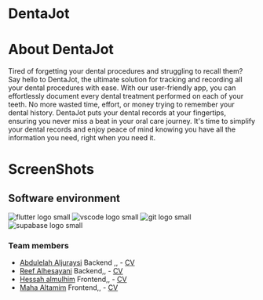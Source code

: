 #  DentaJot


# About DentaJot
Tired of forgetting your dental procedures and struggling to recall them? Say hello to DentaJot, the ultimate solution for tracking and recording all your dental procedures with ease. With our user-friendly app, you can effortlessly document every dental treatment performed on each of your teeth. No more wasted time, effort, or money trying to remember your dental history. DentaJot puts your dental records at your fingertips, ensuring you never miss a beat in your oral care journey. It's time to simplify your dental records and enjoy peace of mind knowing you have all the information you need, right when you need it.

# ScreenShots

## Software environment
![flutter logo small](https://github.com/reef-mohammad/DentaJot/assets/74217487/e65fcca6-1779-42ae-b1a6-8c5ea88b6ab8)
![vscode logo small](https://github.com/reef-mohammad/DentaJot/assets/74217487/4520dcb0-76f9-475f-baa2-6e8560699370)
![git logo small](https://github.com/reef-mohammad/DentaJot/assets/74217487/afca5b7d-50cb-441d-aa20-73af1e4d19d5)
![supabase logo small](https://github.com/reef-mohammad/DentaJot/assets/74217487/dda4837a-377c-4831-907e-b92933bd233d)



### Team members
- [Abdulelah Aljuraysi](https://github.com/36nv)  Backend ,, - [CV](CVs/AbdulelahAljuraysiCV.pdf)  
- [Reef Alhesayani](https://github.com/reef-mohammad) Backend,, - [CV](CVs/ReefAlhesayaniCV-IT.pdf)  
- [Hessah almulhim](https://github.com/hsmulhim) Frontend,, - [CV](CVs/CV-HUSSAH-CIS.pdf)  
- [Maha Altamim](https://github.com/iMaha0) Frontend,, - [CV](CVs/MahaAltamim.pdf)  
